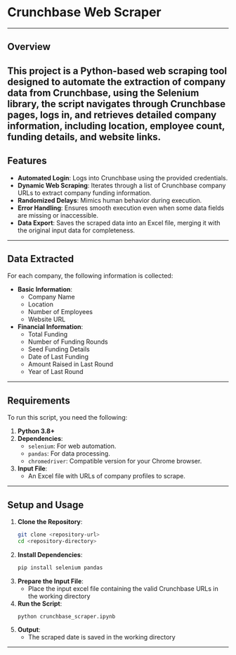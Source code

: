 # Crunchbase Web Scraper

---

## Overview
This project is a Python-based web scraping tool designed to automate the extraction of company data from Crunchbase, using the Selenium library, the script navigates through Crunchbase pages, logs in, and retrieves detailed company information, including location, employee count, funding details, and website links.
---

## Features
- **Automated Login**: Logs into Crunchbase using the provided credentials.
- **Dynamic Web Scraping**: Iterates through a list of Crunchbase company URLs to extract company funding information.
- **Randomized Delays**: Mimics human behavior during execution.
- **Error Handling**: Ensures smooth execution even when some data fields are missing or inaccessible.
- **Data Export**: Saves the scraped data into an Excel file, merging it with the original input data for completeness.

---

## Data Extracted
For each company, the following information is collected:
- **Basic Information**:
  - Company Name
  - Location
  - Number of Employees
  - Website URL
- **Financial Information**:
  - Total Funding
  - Number of Funding Rounds
  - Seed Funding Details
  - Date of Last Funding
  - Amount Raised in Last Round
  - Year of Last Round

---

## Requirements
To run this script, you need the following:
1. **Python 3.8+**
2. **Dependencies**:
   - `selenium`: For web automation.
   - `pandas`: For data processing.
   - `chromedriver`: Compatible version for your Chrome browser.
3. **Input File**:
   - An Excel file with URLs of company profiles to scrape.

---

## Setup and Usage
1. **Clone the Repository**:
   ```bash
   git clone <repository-url>
   cd <repository-directory>
2. **Install Dependencies**:
   ```bash
   pip install selenium pandas
3. **Prepare the Input File**:
   - Place the input excel file containing the valid Crunchbase URLs in the working directory
4. **Run the Script**:
   ```bash
   python crunchbase_scraper.ipynb
5. **Output**:
   - The scraped date is saved in the working directory

---



   
